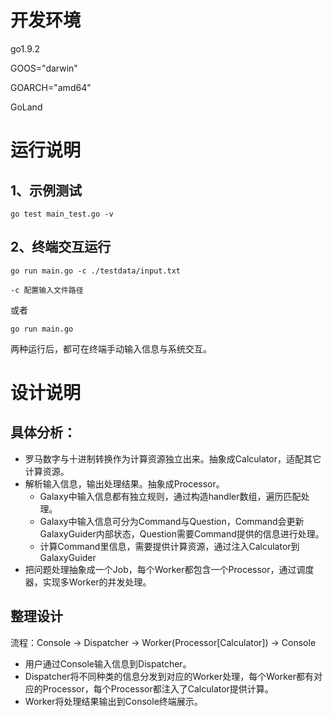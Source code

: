 # 开发环境

go1.9.2

GOOS="darwin"

GOARCH="amd64"

GoLand

# 运行说明

## 1、示例测试

```
go test main_test.go -v
```

## 2、终端交互运行

```
go run main.go -c ./testdata/input.txt

-c 配置输入文件路径
```

或者

```
go run main.go
```

两种运行后，都可在终端手动输入信息与系统交互。


# 设计说明

## 具体分析：

 * 罗马数字与十进制转换作为计算资源独立出来。抽象成Calculator，适配其它计算资源。
 * 解析输入信息，输出处理结果。抽象成Processor。
	 * Galaxy中输入信息都有独立规则，通过构造handler数组，遍历匹配处理。
	 * Galaxy中输入信息可分为Command与Question，Command会更新GalaxyGuider内部状态，Question需要Command提供的信息进行处理。
	 * 计算Command里信息，需要提供计算资源，通过注入Calculator到GalaxyGuider
 * 把问题处理抽象成一个Job，每个Worker都包含一个Processor，通过调度器，实现多Worker的并发处理。

## 整理设计

流程：Console -> Dispatcher -> Worker(Processor[Calculator]) -> Console

* 用户通过Console输入信息到Dispatcher。
* Dispatcher将不同种类的信息分发到对应的Worker处理，每个Worker都有对应的Processor，每个Processor都注入了Calculator提供计算。
* Worker将处理结果输出到Console终端展示。
